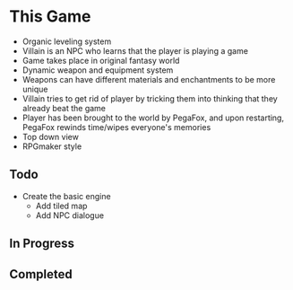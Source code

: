 
# This Game

- Organic leveling system
- Villain is an NPC who learns that the player is playing a game
- Game takes place in original fantasy world
- Dynamic weapon and equipment system
- Weapons can have different materials and enchantments to be more unique
- Villain tries to get rid of player by tricking them into thinking that they already beat the game
- Player has been brought to the world by PegaFox, and upon restarting, PegaFox rewinds time/wipes everyone's memories
- Top down view
- RPGmaker style


## Todo

- Create the basic engine
  - Add tiled map
  - Add NPC dialogue

## In Progress


## Completed